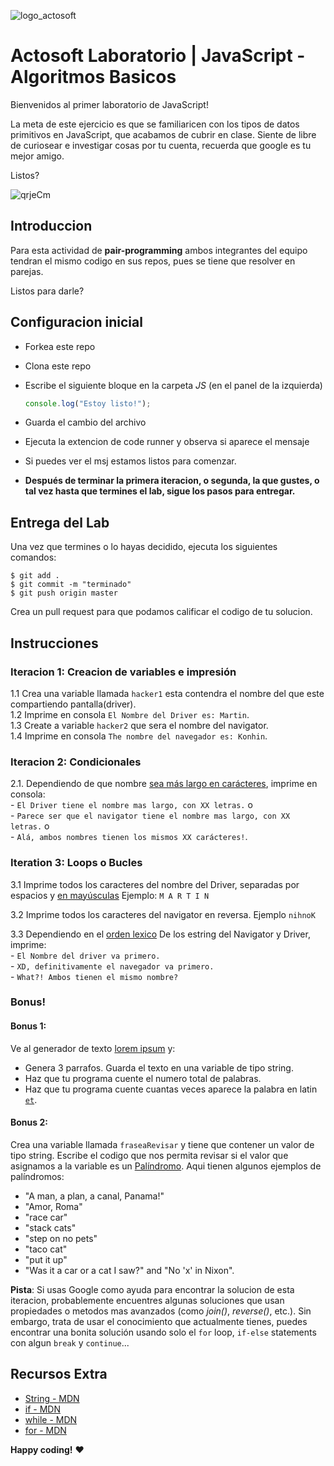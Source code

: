 ![logo_actosoft](https://actosoft.com.mx/assets/logo.df3233ae.png)

# Actosoft Laboratorio | JavaScript - Algoritmos Basicos

Bienvenidos al primer laboratorio de JavaScript!

La meta de este ejercicio es que se familiaricen con los tipos de datos primitivos en JavaScript, que acabamos de cubrir en clase. Siente de libre de curiosear e investigar cosas por tu cuenta, recuerda que google es tu mejor amigo.

Listos?

![qrjeCm](https://user-images.githubusercontent.com/76580/167263489-bd345c02-6c3b-425e-9a9c-96390dea9ba6.gif)

## Introduccion

Para esta actividad de **pair-programming** ambos integrantes del equipo tendran el mismo codigo en sus repos, pues se tiene que resolver en parejas.

Listos para darle?

## Configuracion inicial

- Forkea este repo
- Clona este repo
- Escribe el siguiente bloque en la carpeta _JS_ (en el panel de la izquierda)

  ```javascript
  console.log("Estoy listo!");
  ```

- Guarda el cambio del archivo
- Ejecuta la extencion de code runner y observa si aparece el mensaje
- Si puedes ver el msj estamos listos para comenzar.

- **Después de terminar la primera iteracion, o segunda, la que gustes, o tal vez hasta que termines el lab, sigue los pasos para entregar.**

## Entrega del Lab

Una vez que termines o lo hayas decidido, ejecuta los siguientes comandos:

```shell
$ git add .
$ git commit -m "terminado"
$ git push origin master
```

Crea un pull request para que podamos calificar el codigo de tu solucion.

## Instrucciones

### Iteracion 1: Creacion de variables e impresión

1.1 Crea una variable llamada `hacker1` esta contendra el nombre del que este compartiendo pantalla(driver). <br>
1.2 Imprime en consola `El Nombre del Driver es: Martin`.<br>
1.3 Create a variable `hacker2` que sera el nombre del navigator.<br>
1.4 Imprime en consola `The nombre del navegador es: Konhin`.

### Iteracion 2: Condicionales

2.1. Dependiendo de que nombre [sea más largo en carácteres](https://developer.mozilla.org/en-US/docs/Web/JavaScript/Reference/Global_Objects/String/length), imprime en consola:
<br> - `El Driver tiene el nombre mas largo, con XX letras.` o <br> - `Parece ser que el navigator tiene el nombre mas largo, con XX letras.` o <br> - `Alá, ambos nombres tienen los mismos XX carácteres!`.

### Iteration 3: Loops o Bucles

3.1 Imprime todos los caracteres del nombre del Driver, separadas por espacios y [en mayúsculas](https://developer.mozilla.org/en-US/docs/Web/JavaScript/Reference/Global_Objects/String/toUpperCase)
Ejemplo: `M A R T I N`

3.2 Imprime todos los caracteres del navigator en reversa.
Ejemplo `nihnoK`

3.3 Dependiendo en el [orden lexico](https://en.wikipedia.org/wiki/Lexicographical_order) De los estring del Navigator y Driver, imprime: <br> - `El Nombre del driver va primero.` <br> - `XD, definitivamente el navegador va primero.` <br> - `What?! Ambos tienen el mismo nombre?`

### Bonus!

#### Bonus 1:

Ve al generador de texto [lorem ipsum](http://www.lipsum.com/) y:

- Genera 3 parrafos. Guarda el texto en una variable de tipo string.
- Haz que tu programa cuente el numero total de palabras.
- Haz que tu programa cuente cuantas veces aparece la palabra en latin [`et`](https://en.wiktionary.org/wiki/et#Latin).

#### Bonus 2:

Crea una variable llamada `fraseaRevisar` y tiene que contener un valor de tipo string. Escribe el codigo que nos permita revisar si el valor que asignamos a la variable es un [Palíndromo](https://en.wikipedia.org/wiki/Palindrome). Aqui tienen algunos ejemplos de palíndromos:

- "A man, a plan, a canal, Panama!"
- "Amor, Roma"
- "race car"
- "stack cats"
- "step on no pets"
- "taco cat"
- "put it up"
- "Was it a car or a cat I saw?" and "No 'x' in Nixon".

**Pista**: Si usas Google como ayuda para encontrar la solucion de esta iteracion, probablemente encuentres algunas soluciones que usan propiedades o metodos mas avanzados (como _join()_, _reverse()_, etc.). Sin embargo, trata de usar el conocimiento que actualmente tienes, puedes encontrar una bonita solución usando solo el `for` loop, `if-else` statements con algun `break` y `continue`...

## Recursos Extra

- [String - MDN](https://developer.mozilla.org/en-US/docs/Web/JavaScript/Reference/Global_Objects/String)
- [if - MDN](https://developer.mozilla.org/en-US/docs/Web/JavaScript/Reference/Statements/if...else)
- [while - MDN](https://developer.mozilla.org/en-US/docs/Web/JavaScript/Reference/Statements/while)
- [for - MDN](https://developer.mozilla.org/en-US/docs/Web/JavaScript/Reference/Statements/for)

**Happy coding!** :heart:
